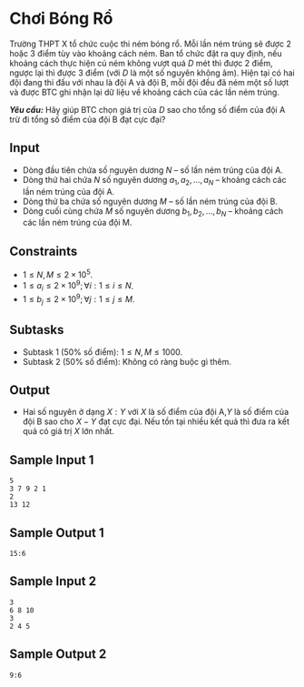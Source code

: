 # Chơi Bóng Rổ

Trường THPT X tổ chức cuộc thi ném bóng rổ. Mỗi lần ném trúng sẽ được $2$ hoặc $3$ điểm tùy vào khoảng cách ném. Ban tổ chức đặt ra quy định, nếu khoảng cách thực hiện cú ném không vượt quá $D$ mét thì được $2$ điểm, ngược lại thì được $3$ điểm (với $D$ là một số nguyên không âm). Hiện tại có hai đội đang thi đấu với nhau là đội A và đội B, mỗi đội đều đã ném một số lượt và được BTC ghi nhận lại dữ liệu về khoảng cách của các lần ném trúng.

***Yêu cầu:*** Hãy giúp BTC chọn giá trị của $D$ sao cho tổng số điểm của đội A trừ đi tổng số điểm của đội B đạt cực đại?

## Input

- Dòng đầu tiên chứa số nguyên dương $N$ – số lần ném trúng của đội A.
- Dòng thứ hai chứa $N$ số nguyên dương $a_1,a_2,…,a_N$ – khoảng cách các lần ném trúng của đội A.
- Dòng thứ ba chứa số nguyên dương $M$ – số lần ném trúng của đội B.
- Dòng cuối cùng chứa $M$ số nguyên dương $b_1,b_2,…,b_N$ – khoảng cách các lần ném trúng của đội M.

## Constraints

- $1≤N,M≤2×10^5$.
- $1≤a_i≤2×10^9;∀i:1≤i≤N$.
- $1≤b_j≤2×10^9;∀j:1≤j≤M$.

## Subtasks

- Subtask $1$ ($50\%$ số điểm): $1≤N,M≤1000$.
- Subtask $2$ ($50\%$ số điểm): Không có ràng buộc gì thêm.

## Output

- Hai số nguyên ở dạng $X:Y$ với $X$ là số điểm của đội A,$Y$ là số điểm của đội B sao cho $X-Y$ đạt cực đại. Nếu tồn tại nhiều kết quả thì đưa ra kết quả có giá trị $X$ lớn nhất.

## Sample Input 1

```
5
3 7 9 2 1
2
13 12
```

## Sample Output 1

```
15:6
```

## Sample Input 2

```
3
6 8 10 
3
2 4 5
```

## Sample Output 2

```
9:6
```